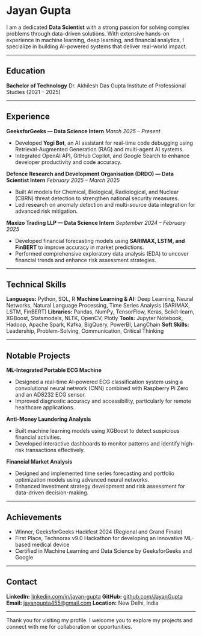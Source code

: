 # Jayan Gupta

I am a dedicated **Data Scientist** with a strong passion for solving complex problems through data-driven solutions. With extensive hands-on experience in machine learning, deep learning, and financial analytics, I specialize in building AI-powered systems that deliver real-world impact.

---

## Education

**Bachelor of Technology**
Dr. Akhilesh Das Gupta Institute of Professional Studies (2021 – 2025)

---

## Experience

**GeeksforGeeks — Data Science Intern**
*March 2025 – Present*

* Developed **Yogi Bot**, an AI assistant for real-time code debugging using Retrieval-Augmented Generation (RAG) and multi-agent AI systems.
* Integrated OpenAI API, GitHub Copilot, and Google Search to enhance developer productivity and code accuracy.

**Defence Research and Development Organisation (DRDO) — Data Scientist Intern**
*February 2025 – March 2025*

* Built AI models for Chemical, Biological, Radiological, and Nuclear (CBRN) threat detection to strengthen national security measures.
* Led research on anomaly detection and multi-source data integration for advanced risk mitigation.

**Maxizo Trading LLP — Data Science Intern**
*September 2024 – February 2025*

* Developed financial forecasting models using **SARIMAX, LSTM, and FinBERT** to improve accuracy in market predictions.
* Performed comprehensive exploratory data analysis (EDA) to uncover financial trends and enhance risk assessment strategies.

---

## Technical Skills

**Languages:** Python, SQL, R
**Machine Learning & AI:** Deep Learning, Neural Networks, Natural Language Processing, Time Series Analysis (SARIMAX, LSTM, FinBERT)
**Libraries:** Pandas, NumPy, TensorFlow, Keras, Scikit-learn, XGBoost, Statsmodels, NLTK, OpenCV, Plotly
**Tools:** Jupyter Notebook, Hadoop, Apache Spark, Kafka, BigQuery, PowerBI, LangChain
**Soft Skills:** Leadership, Problem-Solving, Communication, Critical Thinking

---

## Notable Projects

**ML-Integrated Portable ECG Machine**

* Designed a real-time AI-powered ECG classification system using a convolutional neural network (CNN) combined with Raspberry Pi Zero and an AD8232 ECG sensor.
* Improved diagnostic accuracy and accessibility, particularly for remote healthcare applications.

**Anti-Money Laundering Analysis**

* Built machine learning models using XGBoost to detect suspicious financial activities.
* Developed interactive dashboards to monitor patterns and identify high-risk transactions effectively.

**Financial Market Analysis**

* Designed and implemented time series forecasting and portfolio optimization models using advanced neural networks.
* Enhanced investment strategy development and risk assessment for data-driven decision-making.

---

## Achievements

* Winner, GeeksforGeeks Hackfest 2024 (Regional and Grand Finale)
* First Place, Technorax v9.0 Hackathon for developing an innovative ML-based medical device
* Certified in Machine Learning and Data Science by GeeksforGeeks and Google

---

## Contact

**LinkedIn:** [linkedin.com/in/jayan-gupta](https://linkedin.com/in/jayan-gupta)
**GitHub:** [github.com/JayanGupta](https://github.com/JayanGupta)
**Email:** [jayangupta455@gmail.com](mailto:jayangupta455@gmail.com)
**Location:** New Delhi, India

---

Thank you for visiting my profile. I welcome you to explore my projects and connect with me for collaboration or opportunities.
